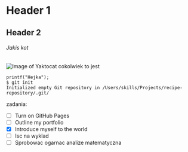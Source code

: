 # Header 1
## Header 2
###### Jakis kot
![Image of Yaktocat cokolwiek to jest](https://octodex.github.com/images/yaktocat.png)
```
printf("Hejka");
$ git init
Initialized empty Git repository in /Users/skills/Projects/recipe-repository/.git/
```
zadania:
- [ ] Turn on GitHub Pages
- [ ] Outline my portfolio
- [X] Introduce myself to the world
- [ ] Isc na wyklad
- [ ] Sprobowac ogarnac analize matematyczna

